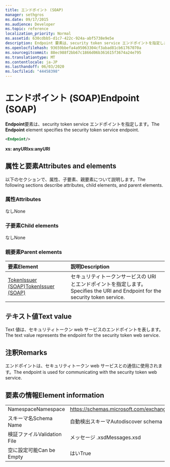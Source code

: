 ```yaml
---
title: エンドポイント (SOAP)
manager: sethgros
ms.date: 09/17/2015
ms.audience: Developer
ms.topic: reference
localization_priority: Normal
ms.assetid: 630cdbb5-d1c7-422c-924a-abf5738e9e5e
description: Endpoint 要素は、security token service エンドポイントを指定します。
ms.openlocfilehash: 93659bbefa4a95063304cf3abad81cb61767070a
ms.sourcegitcommit: 88ec988f2bb67c1866d06b361615f3674a24e795
ms.translationtype: MT
ms.contentlocale: ja-JP
ms.lasthandoff: 06/03/2020
ms.locfileid: "44458398"
---
```

# <a name="endpoint-soap"></a><span data-ttu-id="b7b18-103">エンドポイント (SOAP)</span><span class="sxs-lookup"><span data-stu-id="b7b18-103">Endpoint (SOAP)</span></span>

<span data-ttu-id="b7b18-104">**Endpoint**要素は、security token service エンドポイントを指定します。</span><span class="sxs-lookup"><span data-stu-id="b7b18-104">The **Endpoint** element specifies the security token service endpoint.</span></span> 
  
```XML
<Endpoint/>
```

 <span data-ttu-id="b7b18-105">**xs: anyURI**</span><span class="sxs-lookup"><span data-stu-id="b7b18-105">**xs:anyURI**</span></span>
## <a name="attributes-and-elements"></a><span data-ttu-id="b7b18-106">属性と要素</span><span class="sxs-lookup"><span data-stu-id="b7b18-106">Attributes and elements</span></span>

<span data-ttu-id="b7b18-107">以下のセクションで、属性、子要素、親要素について説明します。</span><span class="sxs-lookup"><span data-stu-id="b7b18-107">The following sections describe attributes, child elements, and parent elements.</span></span>
  
### <a name="attributes"></a><span data-ttu-id="b7b18-108">属性</span><span class="sxs-lookup"><span data-stu-id="b7b18-108">Attributes</span></span>

<span data-ttu-id="b7b18-109">なし</span><span class="sxs-lookup"><span data-stu-id="b7b18-109">None</span></span>
  
### <a name="child-elements"></a><span data-ttu-id="b7b18-110">子要素</span><span class="sxs-lookup"><span data-stu-id="b7b18-110">Child elements</span></span>

<span data-ttu-id="b7b18-111">なし</span><span class="sxs-lookup"><span data-stu-id="b7b18-111">None</span></span>
  
### <a name="parent-elements"></a><span data-ttu-id="b7b18-112">親要素</span><span class="sxs-lookup"><span data-stu-id="b7b18-112">Parent elements</span></span>

|<span data-ttu-id="b7b18-113">**要素**</span><span class="sxs-lookup"><span data-stu-id="b7b18-113">**Element**</span></span>|<span data-ttu-id="b7b18-114">**説明**</span><span class="sxs-lookup"><span data-stu-id="b7b18-114">**Description**</span></span>|
|:-----|:-----|
|[<span data-ttu-id="b7b18-115">TokenIssuer (SOAP)</span><span class="sxs-lookup"><span data-stu-id="b7b18-115">TokenIssuer (SOAP)</span></span>](tokenissuer-soap.md) <br/> |<span data-ttu-id="b7b18-116">セキュリティトークンサービスの URI とエンドポイントを指定します。</span><span class="sxs-lookup"><span data-stu-id="b7b18-116">Specifies the URI and Endpoint for the security token service.</span></span>  <br/> |
   
## <a name="text-value"></a><span data-ttu-id="b7b18-117">テキスト値</span><span class="sxs-lookup"><span data-stu-id="b7b18-117">Text value</span></span>

<span data-ttu-id="b7b18-118">Text 値は、セキュリティトークン web サービスのエンドポイントを表します。</span><span class="sxs-lookup"><span data-stu-id="b7b18-118">The text value represents the endpoint for the security token web service.</span></span>
  
## <a name="remarks"></a><span data-ttu-id="b7b18-119">注釈</span><span class="sxs-lookup"><span data-stu-id="b7b18-119">Remarks</span></span>

<span data-ttu-id="b7b18-120">エンドポイントは、セキュリティトークン web サービスとの通信に使用されます。</span><span class="sxs-lookup"><span data-stu-id="b7b18-120">The endpoint is used for communicating with the security token web service.</span></span>
  
## <a name="element-information"></a><span data-ttu-id="b7b18-121">要素の情報</span><span class="sxs-lookup"><span data-stu-id="b7b18-121">Element information</span></span>

|||
|:-----|:-----|
|<span data-ttu-id="b7b18-122">Namespace</span><span class="sxs-lookup"><span data-stu-id="b7b18-122">Namespace</span></span>  <br/> |https://schemas.microsoft.com/exchange/2010/Autodiscover  <br/> |
|<span data-ttu-id="b7b18-123">スキーマ名</span><span class="sxs-lookup"><span data-stu-id="b7b18-123">Schema Name</span></span>  <br/> |<span data-ttu-id="b7b18-124">自動検出スキーマ</span><span class="sxs-lookup"><span data-stu-id="b7b18-124">Autodiscover schema</span></span>  <br/> |
|<span data-ttu-id="b7b18-125">検証ファイル</span><span class="sxs-lookup"><span data-stu-id="b7b18-125">Validation File</span></span>  <br/> |<span data-ttu-id="b7b18-126">メッセージ .xsd</span><span class="sxs-lookup"><span data-stu-id="b7b18-126">Messages.xsd</span></span>  <br/> |
|<span data-ttu-id="b7b18-127">空に設定可能</span><span class="sxs-lookup"><span data-stu-id="b7b18-127">Can be Empty</span></span>  <br/> |<span data-ttu-id="b7b18-128">はい</span><span class="sxs-lookup"><span data-stu-id="b7b18-128">True</span></span>  <br/> |
   

